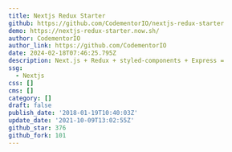 ```yaml
---
title: Nextjs Redux Starter
github: https://github.com/CodementorIO/nextjs-redux-starter
demo: https://nextjs-redux-starter.now.sh/
author: CodementorIO
author_link: https://github.com/CodementorIO
date: 2024-02-18T07:46:25.795Z
description: Next.js + Redux + styled-components + Express =
ssg:
  - Nextjs
css: []
cms: []
category: []
draft: false
publish_date: '2018-01-19T10:40:03Z'
update_date: '2021-10-09T13:02:55Z'
github_star: 376
github_fork: 101
---
```

